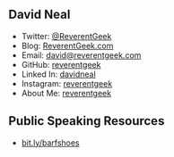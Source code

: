## David Neal

* Twitter: [@ReverentGeek](https://twitter.com/reverentgeek)
* Blog: [ReverentGeek.com](http://reverentgeek.com)
* Email: david@reverentgeek.com
* GitHub: [reverentgeek](https://github.com/reverentgeek)
* Linked In: [davidneal](https://www.linkedin.com/in/davidneal)
* Instagram: [reverentgeek](http://instagram.com/reverentgeek)
* About Me: [reverentgeek](https://about.me/reverentgeek)

## Public Speaking Resources

* [bit.ly/barfshoes](http://bit.ly/barfshoes)